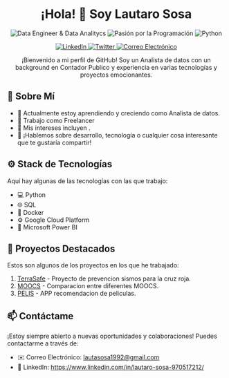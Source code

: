 <h1 align="center">¡Hola! 👋 Soy Lautaro Sosa</h1>

<p align="center">
  <img src="https://img.shields.io/badge/Desarrollador-Full%20Stack-brightgreen" alt="Data Engineer & Data Analitycs">
  <img src="https://img.shields.io/badge/Pasión-Programación-ff69b4" alt="Pasión por la Programación">
  <img src="https://img.shields.io/badge/Lenguajes-Favoritos-blue" alt="Python">
</p>

<p align="center">
  <a href="https://www.linkedin.com/in/lautaro-sosa-970517212/" target="_blank">
    <img src="https://img.shields.io/badge/LinkedIn-Connect-blue" alt="LinkedIn">
  </a>
  <a href="https://twitter.com/tu-perfil-twitter" target="_blank">
    <img src="https://img.shields.io/badge/Twitter-Follow-lightblue" alt="Twitter">
  </a>
  <a href="mailto:lautasosa1992@gmail.com">
    <img src="https://img.shields.io/badge/Email-Contact-red" alt="Correo Electrónico">
  </a>
</p>

<p align="center">
  ¡Bienvenido a mi perfil de GitHub! Soy un Analista de datos con un background en Contador Publico y experiencia en varias tecnologías y proyectos emocionantes.
</p>

## 🚀 Sobre Mí

- 🌱 Actualmente estoy aprendiendo y creciendo como Analista de datos.
- 💼 Trabajo como Freelancer 
- 🎯 Mis intereses incluyen .
- 💬 ¡Hablemos sobre desarrollo, tecnología o cualquier cosa interesante que te gustaría compartir!

## ⚙️ Stack de Tecnologías

Aquí hay algunas de las tecnologías con las que trabajo:

- 💻 Python
- 🌐 SQL
- 📱 Docker
- ⚙️  Google Cloud Platform
- 🎨 Microsoft Power BI

## 🌟 Proyectos Destacados

Estos son algunos de los proyectos en los que he trabajado:

1. [TerraSafe](https://github.com/DJAKOVIC12/TerraSafe) - Proyecto de prevencion sismos para la cruz roja.
2. [MOOCS](https://github.com/DJAKOVIC12/PI_DA_MOOCS) - Comparacion entre diferentes MOOCS.
3. [PELIS](https://github.com/DJAKOVIC12/MLOPS_PELIS) - APP recomendacion de peliculas.

## 📫 Contáctame

¡Estoy siempre abierto a nuevas oportunidades y colaboraciones! Puedes contactarme a través de:

- ✉️ Correo Electrónico: lautasosa1992@gmail.com
- 💼 LinkedIn: https://www.linkedin.com/in/lautaro-sosa-970517212/



